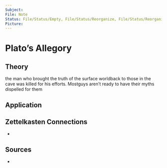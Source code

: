 ```yaml
---
Subject: 
File: Note
Status: File/Status/Empty, File/Status/Reorganize, File/Status/Reorganize, File/Status/Recategorize, File/Status/Summarize, File/Status/Structuralize
Picture: 
---
```


# Plato’s Allegory

## Theory


the man who brought the truth of the surface worldback to those in the cave was killed for his efforts. Mostguys aren’t ready to have their myths dispelled for them


## Application


## Zettelkasten Connections
- 

## Sources
- 






